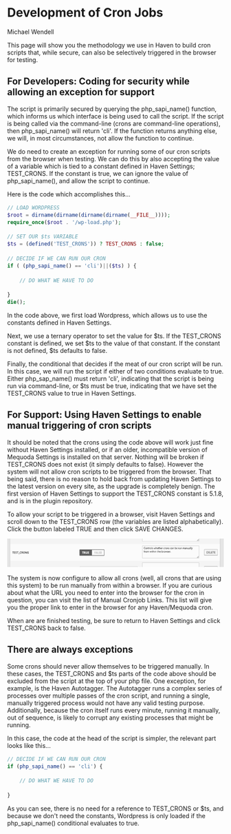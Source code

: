 # Development of Cron Jobs
Michael Wendell

This page will show you the methodology we use in Haven to build cron scripts that, while secure, can also be selectively triggered in the browser for testing.

## For Developers: Coding for security while allowing an exception for support

The script is primarily secured by querying the php_sapi_name() function, which informs us which interface is being used to call the script. If the script is being called via the command-line (crons are command-line operations), then php_sapi_name() will return 'cli'. If the function returns anything else, we will, in most circumstances, not allow the function to continue.

We do need to create an exception for running some of our cron scripts from the browser when testing. We can do this by also accepting the value of a variable which is tied to a constant defined in Haven Settings; TEST_CRONS. If the constant is true, we can ignore the value of php_sapi_name(), and allow the script to continue. 

Here is the code which accomplishes this...



```php
// LOAD WORDPRESS
$root = dirname(dirname(dirname(dirname(__FILE__))));
require_once($root . '/wp-load.php');

// SET OUR $ts VARIABLE
$ts = (defined('TEST_CRONS')) ? TEST_CRONS : false;

// DECIDE IF WE CAN RUN OUR CRON
if ( (php_sapi_name() == 'cli')||($ts) ) {

	// DO WHAT WE HAVE TO DO

}
die();
```

In the code above, we first load Wordpress, which allows us to use the constants defined in Haven Settings.

Next, we use a ternary operator to set the value for $ts. If the TEST_CRONS constant is defined, we set $ts to the value of that constant. If the constant is not defined, $ts defaults to false.

Finally, the conditional that decides if the meat of our cron script will be run. In this case, we will run the script if either of two conditions evaluate to true. Either php_sap_name() must return 'cli', indicating that the script is being run via command-line, or $ts must be true, indicating that we have set the TEST_CRONS value to true in Haven Settings.

## For Support: Using Haven Settings to enable manual triggering of cron scripts

It should be noted that the crons using the code above will work just fine without Haven Settings installed, or if an older, incompatible version of Mequoda Settings is installed on that server. Nothing will be broken if TEST_CRONS does not exist (it simply defaults to false). However the system will not allow cron scripts to be triggered from the browser. That being said, there is no reason to hold back from updating Haven Settings to the latest version on every site, as the upgrade is completely benign. The first version of Haven Settings to support the TEST_CRONS constant is 5.1.8, and is in the plugin repository.

To allow your script to be triggered in a browser, visit Haven Settings and scroll down to the TEST_CRONS row (the variables are listed alphabetically). Click the button labeled TRUE and then click SAVE CHANGES.

![alt text](https://github.com/mwendell/code_samples/blob/master/docs/images/development_of_cron_jobs_a.gif "Screenshot")

The system is now configure to allow all crons (well, all crons that are using this system) to be run manually from within a browser. If you are curious about what the URL you need to enter into the browser for the cron in question, you can visit the list of Manual Cronjob Links. This list will give you the proper link to enter in the browser for any Haven/Mequoda cron.

When are are finished testing, be sure to return to Haven Settings and click TEST_CRONS back to false.

## There are always exceptions

Some crons should never allow themselves to be triggered manually. In these cases, the TEST_CRONS and $ts parts of the code above should be excluded from the script at the top of your php file. One exception, for example, is the Haven Autotagger. The Autotagger runs a complex series of processes over multiple passes of the cron script, and running a single, manually triggered process would not have any valid testing purpose. Additionally, because the cron itself runs every minute, running it manually, out of sequence, is likely to corrupt any existing processes that might be running.

In this case, the code at the head of the script is simpler, the relevant part looks like this... 


```php
// DECIDE IF WE CAN RUN OUR CRON
if (php_sapi_name() == 'cli') {

	// DO WHAT WE HAVE TO DO

}
```

As you can see, there is no need for a reference to TEST_CRONS or $ts, and because we don't need the constants, Wordpress is only loaded if the php_sapi_name() conditional evaluates to true.